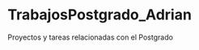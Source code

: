 TrabajosPostgrado_Adrian
========================

Proyectos y tareas relacionadas con el Postgrado
